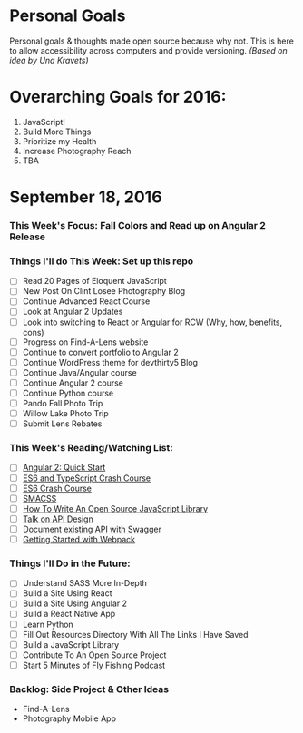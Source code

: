Personal Goals
==============

Personal goals &amp; thoughts made open source because why not. This is here to allow accessibility across computers and provide versioning. _(Based on idea by Una Kravets)_

# Overarching Goals for 2016:
1. JavaScript!
2. Build More Things
3. Prioritize my Health
4. Increase Photography Reach
5. TBA

# September 18, 2016

### This Week's Focus: Fall Colors and Read up on Angular 2 Release

### Things I'll do This Week: Set up this repo

- [ ] Read 20 Pages of Eloquent JavaScript
- [ ] New Post On Clint Losee Photography Blog
- [ ] Continue Advanced React Course
- [ ] Look at Angular 2 Updates
- [ ] Look into switching to React or Angular for RCW (Why, how, benefits, cons)
- [ ] Progress on Find-A-Lens website
- [ ] Continue to convert portfolio to Angular 2
- [ ] Continue WordPress theme for devthirty5 Blog
- [ ] Continue Java/Angular course
- [ ] Continue Angular 2 course
- [ ] Continue Python course
- [ ] Pando Fall Photo Trip
- [ ] Willow Lake Photo Trip
- [ ] Submit Lens Rebates

### This Week's Reading/Watching List:

- [ ] [Angular 2: Quick Start](https://www.youtube.com/watch?v=f80wkYP5rTI)
- [ ] [ES6 and TypeScript Crash Course](https://www.youtube.com/watch?v=CG2Ut1Wski8&feature=youtu.be&t=2m50s&utm_content=educational&utm_campaign=2016-08-25&utm_source=email-sendgrid&utm_term=133370&utm_medium=486884)
- [ ] [ES6 Crash Course](https://laracasts.com/series/es6-cliffsnotes)
- [ ] [SMACSS](https://smacss.com/book/)
- [ ] [How To Write An Open Source JavaScript Library](https://egghead.io/courses/how-to-write-an-open-source-javascript-library)
- [ ] [Talk on API Design](http://2016.cascadiafest.org/speakers/bryan-hughes/)
- [ ] [Document existing API with Swagger](https://scotch.io/tutorials/document-your-already-existing-apis-with-swagger)
- [ ] [Getting Started with Webpack](https://scotch.io/tutorials/getting-started-with-webpack-module-bundling-magic)

### Things I'll Do in the Future:
- [ ] Understand SASS More In-Depth
- [ ] Build a Site Using React
- [ ] Build a Site Using Angular 2
- [ ] Build a React Native App
- [ ] Learn Python
- [ ] Fill Out Resources Directory With All The Links I Have Saved
- [ ] Build a JavaScript Library
- [ ] Contribute To An Open Source Project
- [ ] Start 5 Minutes of Fly Fishing Podcast

### Backlog: Side Project &amp; Other Ideas
* Find-A-Lens
* Photography Mobile App